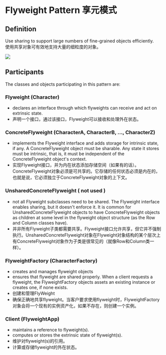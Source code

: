
# Flyweight Pattern 享元模式
## Definition

Use sharing to support large numbers of fine-grained objects efficiently.
<br>使用共享对象可有效地支持大量的细粒度的对象。

![](https://github.com/QianMo/Unity-Design-Pattern/blob/master/UML_Picture/flyweight.gif)


## Participants

The classes and objects participating in this pattern are:

### Flyweight   (Character)
* declares an interface through which flyweights can receive and act on extrinsic state.
* 声明一个接口，通过该接口，Flyweight可以接收和处理外在状态。

### ConcreteFlyweight   (CharacterA, CharacterB, ..., CharacterZ)
* implements the Flyweight interface and adds storage for intrinsic state, if any. A ConcreteFlyweight object must be sharable. Any state it stores must be intrinsic, that is, it must be independent of the ConcreteFlyweight object's context.
* 实现Flyweight接口，并为内在状态添加存储空间（如果有的话）。ConcreteFlyweight对象必须是可共享的。它存储的任何状态必须是内在的，也就是说，它必须独立于ConcreteFlyweight对象的上下文。

### UnsharedConcreteFlyweight   ( not used )
* not all Flyweight subclasses need to be shared. The Flyweight interface enables sharing, but it doesn't enforce it. It is common for UnsharedConcreteFlyweight objects to have ConcreteFlyweight objects as children at some level in the flyweight object structure (as the Row and Column classes have).
* 并非所有Flyweight子类都需要共享。Flyweight接口允许共享，但它并不强制执行。UnsharedConcreteFlyweight对象在Flyweight对象结构的某个层次上有ConcreteFlyweight对象作为子类是很常见的（就像Row和Column类一样）。

### FlyweightFactory   (CharacterFactory)
* creates and manages flyweight objects
* ensures that flyweight are shared properly. When a client requests a flyweight, the FlyweightFactory objects assets an existing instance or creates one, if none exists.
* 创建和管理FlyWeight
* 确保正确地共享flyweight。当客户要求使用flyweight时，FlyweightFactory对象会将一个现有的实例资产化，如果不存在，则创建一个实例。

### Client   (FlyweightApp)
* maintains a reference to flyweight(s).
* computes or stores the extrinsic state of flyweight(s).
* 维护对flyweight(s)的引用。
* 计算或存储flyweight的外在状态。

